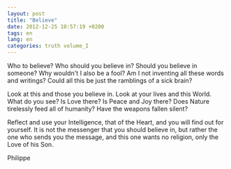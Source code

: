 ```yaml
---
layout: post
title: "Believe"
date: 2012-12-25 10:57:19 +0200
tags: en
lang: en
categories: truth volume_I
---
```

Who to believe? Who should you believe in? Should you believe in someone? Why wouldn't I also be a fool? Am I not inventing all these words and writings? Could all this be just the ramblings of a sick brain?

Look at this and those you believe in. Look at your lives and this World. What do you see? Is Love there? Is Peace and Joy there? Does Nature tirelessly feed all of humanity? Have the weapons fallen silent?

Reflect and use your Intelligence, that of the Heart, and you will find out for yourself. It is not the messenger that you should believe in, but rather the one who sends you the message, and this one wants no religion, only the Love of his Son.

Philippe

<!-- 
This work is licensed under a Creative Commons Attribution-NonCommercial 4.0 International License.
-->
